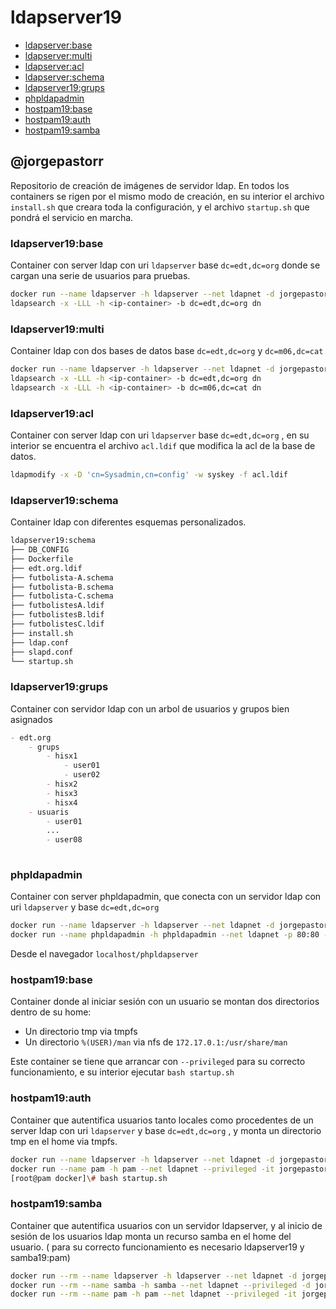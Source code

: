 # ldapserver19

- [ldapserver:base](#ldapserverbase)
- [ldapserver:multi](#ldapservermulti)
- [ldapserver:acl](#ldapserveracl)
- [ldapserver:schema](#ldapserverschema)
- [ldapserver19:grups](#ldapserver19grups)
- [phpldapadmin](#phpldapadmin)
- [hostpam19:base](#hostpam19base)
- [hostpam19:auth](#hostpam19auth)
- [hostpam19:samba](#hostpam19samba)




## @jorgepastorr

Repositorio de creación de imágenes de servidor ldap. En todos los containers se rigen por el mismo modo de creación, en su interior el archivo `install.sh` que creara toda la configuración, y el archivo `startup.sh`  que pondrá el servicio en marcha.

### ldapserver19:base 

Container con server ldap con uri `ldapserver` base `dc=edt,dc=org`  donde se cargan una serie de usuarios para pruebas.

```bash
docker run --name ldapserver -h ldapserver --net ldapnet -d jorgepastorr/ldapserver19:base
ldapsearch -x -LLL -h <ip-container> -b dc=edt,dc=org dn
```



### ldapserver19:multi 

Container ldap con dos bases de datos base `dc=edt,dc=org` y `dc=m06,dc=cat`

```bash
docker run --name ldapserver -h ldapserver --net ldapnet -d jorgepastorr/ldapserver19:base
ldapsearch -x -LLL -h <ip-container> -b dc=edt,dc=org dn
ldapsearch -x -LLL -h <ip-container> -b dc=m06,dc=cat dn
```



### ldapserver19:acl

Container con server ldap con uri `ldapserver` base `dc=edt,dc=org` , en su interior se encuentra el archivo `acl.ldif`  que modifica la acl de la base de datos.

```bash
ldapmodify -x -D 'cn=Sysadmin,cn=config' -w syskey -f acl.ldif
```



### ldapserver19:schema

Container ldap con diferentes esquemas personalizados.

```bash
ldapserver19:schema
├── DB_CONFIG
├── Dockerfile
├── edt.org.ldif
├── futbolista-A.schema
├── futbolista-B.schema
├── futbolista-C.schema
├── futbolistesA.ldif
├── futbolistesB.ldif
├── futbolistesC.ldif
├── install.sh
├── ldap.conf
├── slapd.conf
└── startup.sh
```



### ldapserver19:grups

Container con servidor ldap con un arbol de usuarios y grupos bien asignados

```markdown
- edt.org
	- grups
		- hisx1
			- user01
			- user02
		- hisx2
		- hisx3
		- hisx4
	- usuaris
		- user01
		...
		- user08
		
```





### phpldapadmin

Container con server phpldapadmin, que conecta con un servidor ldap con uri `ldapserver`  y base `dc=edt,dc=org` 

```bash
docker run --name ldapserver -h ldapserver --net ldapnet -d jorgepastorr/ldapserver19
docker run --name phpldapadmin -h phpldapadmin --net ldapnet -p 80:80 -d jorgepastorr/phpldapadmin19
```

Desde el navegador `localhost/phpldapserver`



### hostpam19:base

Container donde al iniciar sesión con un usuario se montan dos directorios dentro de su home:

- Un directorio tmp via tmpfs
- Un directorio `%(USER)/man` via nfs de `172.17.0.1:/usr/share/man`

Este container se tiene que arrancar con `--privileged` para su correcto funcionamiento, e su interior ejecutar `bash startup.sh`





### hostpam19:auth

Container que autentifica usuarios tanto locales como procedentes de un server ldap con uri `ldapserver`  y base `dc=edt,dc=org` , y monta un directorio tmp en el home via tmpfs.

```bash
docker run --name ldapserver -h ldapserver --net ldapnet -d jorgepastorr/ldapserver19
docker run --name pam -h pam --net ldapnet --privileged -it jorgepastorr/hostpam19:auth /bin/bash
[root@pam docker]\# bash startup.sh
```



### hostpam19:samba

Container que autentifica usuarios con un servidor ldapserver, y al inicio de sesión de los usuarios ldap monta un recurso samba en el home del usuario. ( para su correcto funcionamiento es necesario ldapserver19 y samba19:pam)

```bash
docker run --rm --name ldapserver -h ldapserver --net ldapnet -d jorgepastorr/ldapserver19
docker run --rm --name samba -h samba --net ldapnet --privileged -d jorgepastorr/samba19:pam
docker run --rm --name pam -h pam --net ldapnet --privileged -it jorgepastorr/hostpam19:samba
```

